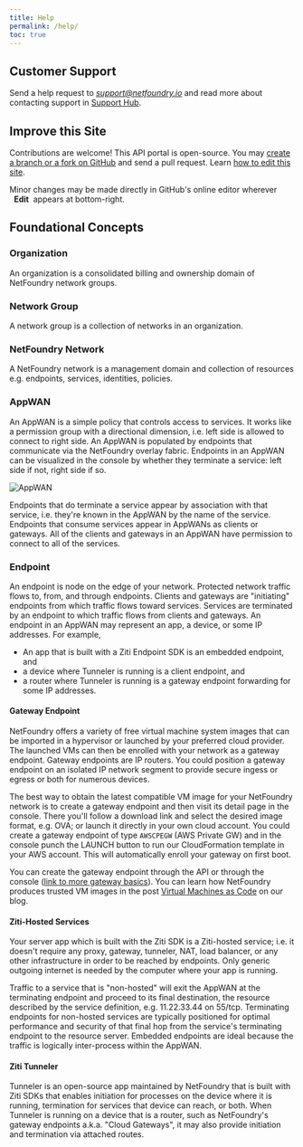 ```yaml
---
title: Help
permalink: /help/
toc: true
---
```


<!-- 
## Search

Google site search
<script async src="https://cse.google.com/cse.js?cx=012487269132852934767:xsww2ydkdoy"></script>
<div class="gcse-search"></div>

 -->

## Customer Support
Send a help request to *support@netfoundry.io* and read more about contacting support in [Support Hub](https://support.netfoundry.io/hc/en-us/articles/360019471912-Contact-NetFoundry-Support).

## Improve this Site
Contributions are welcome! This API portal is open-source. You may [create a branch or a fork on GitHub](https://github.com/netfoundry/mop-api-docs) and send a pull request. Learn [how to edit this site](/contribute/).

Minor changes may be made directly in GitHub's online editor wherever &nbsp;<i class="fas fa-edit" aria-hidden="true"></i>&nbsp;**Edit**&nbsp; appears at bottom-right.

## Foundational Concepts

### Organization
An organization is a consolidated billing and ownership domain of NetFoundry network groups.

### Network Group
A network group is a collection of networks in an organization.

### NetFoundry Network
A NetFoundry network is a management domain and collection of resources e.g. endpoints, services, identities, policies.

### AppWAN
An AppWAN is a simple policy that controls access to services. It works like a permission group with a directional dimension, i.e. left side is allowed to connect to right side. An AppWAN is populated by endpoints that communicate via the NetFoundry overlay fabric. Endpoints in an AppWAN can be visualized in the console by whether they terminate a service: left side if not, right side if so.

![AppWAN](/assets/images/appwan.png)

Endpoints that do terminate a service appear by association with that service, i.e. they're known in the AppWAN by the name of the service. Endpoints that consume services appear in AppWANs as clients or gateways. All of the clients and gateways in an AppWAN have permission to connect to all of the services.

### Endpoint
An endpoint is node on the edge of your network. Protected network traffic flows to, from, and through endpoints. Clients and gateways are "initiating" endpoints from which traffic flows toward services. Services are terminated by an endpoint to which traffic flows from clients and gateways. An endpoint in an AppWAN may represent an app, a device, or some IP addresses. For example,
* An app that is built with a Ziti Endpoint SDK is an embedded endpoint, and
* a device where Tunneler is running is a client endpoint, and
* a router where Tunneler is running is a gateway endpoint forwarding for some IP addresses.

#### Gateway Endpoint
NetFoundry offers a variety of free virtual machine system images that can be imported in a hypervisor or launched by your preferred cloud provider. The launched VMs can then be enrolled with your network as a gateway endpoint. Gateway endpoints are IP routers. You could position a gateway endpoint on an isolated IP network segment to provide secure ingess or egress or both for numerous devices.

The best way to obtain the latest compatible VM image for your NetFoundry network is to create a gateway endpoint and then visit its detail page in the console. There you'll follow a download link and select the desired image format, e.g. OVA; or launch it directly in your own cloud account. You could create a gateway endpoint of type `AWSCPEGW` (AWS Private GW) and in the console punch the LAUNCH button to run our CloudFormation template in your AWS account. This will automatically enroll your gateway on first boot.

You can create the gateway endpoint through the API or through the console ([link to more gateway basics](https://support.netfoundry.io/hc/en-us/articles/360017558212-Introduction-to-Gateway-Endpoints)). You can learn how NetFoundry produces trusted VM images in the post [Virtual Machines as Code](https://netfoundry.io/virtual-machines-as-code/) on our blog.

#### Ziti-Hosted Services
Your server app which is built with the Ziti SDK is a Ziti-hosted service; i.e. it doesn't require any proxy, gateway, tunneler, NAT, load balancer, or any other infrastructure in order to be reached by endpoints. Only generic outgoing internet is needed by the computer where your app is running.

Traffic to a service that is "non-hosted" will exit the AppWAN at the terminating endpoint and proceed to its final destination, the resource described by the service definition, e.g. 11.22.33.44 on 55/tcp. Terminating endpoints for non-hosted services are typically positioned for optimal performance and security of that final hop from the service's terminating endpoint to the resource server. Embedded endpoints are ideal because the traffic is logically inter-process within the AppWAN.

#### Ziti Tunneler
Tunneler is an open-source app maintained by NetFoundry that is built with Ziti SDKs that enables initiation for processes on the device where it is running, termination for services that device can reach, or both. When Tunneler is running on a device that is a router, such as NetFoundry's gateway endpoints a.k.a. "Cloud Gateways", it may also provide initiation and termination via attached routes.

<!-- ## Examples
* NetFoundry will provision redundant, zero-trust fabric routers near the service's terminating endpoint.
* Servers described by an AppWAN service can be effectively "dark" to the internet. The service's terminating endpoint need only have access to the server and outgoing internet access to NetFoundry's fabric routers.
* A mobile client app built with Ziti endpoint SDKs may initiate traffic to the fabric without trusting any intermediary process. The traffic is encrypted before it leaves the client process.
* A mobile client app running on a device with Ziti Tunneler installed may initiate to the AppWAN without trusting any intermediary device. The traffic is encrypted before it leaves the mobile device.
* A mobile device associated with a wireless access point on a network for which the gateway router is running Ziti Tunneler may communicate with the AppWAN's services without trusting any intermediate network. The traffic is encrypted before it leaves the network.

 -->